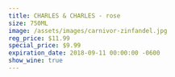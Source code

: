 ```yaml
---
title: CHARLES & CHARLES - rose
size: 750ML
image: /assets/images/carnivor-zinfandel.jpg
reg_price: $11.99
special_price: $9.99
expiration_date: 2018-09-11 00:00:00 -0600
show_wine: true
---
```


